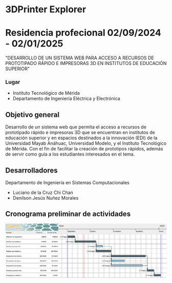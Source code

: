 # 3DPrinter Explorer

# Residencia profecional 02/09/2024 - 02/01/2025

"DESARROLLO DE UN SISTEMA WEB PARA ACCESO A RECURSOS DE PROTOTIPADO RÁPIDO E IMPRESORAS 3D EN INSTITUTOS DE EDUCACIÓN SUPERIOR"

### Lugar

- Instituto Tecnológico de Mérida
- Departamento de Ingeniería Eléctrica y Electrónica

## Objetivo general

Desarrollo de un sistema web que permita el acceso a recursos de prototipado rápido e impresoras 3D que se encuentran en institutos de educación superior y en espacios destinados a la innovación (EDI) de la Universidad Mayab Anáhuac, Universidad Modelo, y el Instituto Tecnológico de Mérida. Con el fin de facilitar la creación de prototipos rápidos, además de servir como guía a los estudiantes interesados en el tema.

## Desarrolladores

Departamento de Ingeniería en Sistemas Computacionales

- Luciano de la Cruz Chi Chan
- Denilson Jesús Nuñez Morales

## Cronograma preliminar de actividades

![Cronograma](/pictures/Residencia2024.png "02/09/2024 - 02/01/2025")
